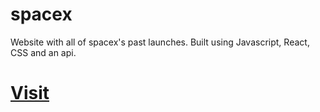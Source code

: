 # spacex
Website with all of spacex's past launches. Built using Javascript, React, CSS and an api.

# [Visit](https://atom-spacex.netlify.app)
